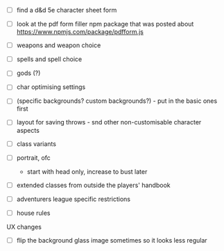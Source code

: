 - [ ] find a d&d 5e character sheet form
- [ ] look at the pdf form filler npm package that was posted about
      https://www.npmjs.com/package/pdfform.js

- [ ] weapons and weapon choice
- [ ] spells and spell choice
- [ ] gods (?)
- [ ] char optimising settings

- [ ] (specific backgrounds? custom backgrounds?) - put in the basic ones first
- [ ] layout for saving throws - snd other non-customisable character aspects
- [ ] class variants
- [ ] portrait, ofc
  - start with head only, increase to bust later
- [ ] extended classes from outside the players' handbook
- [ ] adventurers league specific restrictions
- [ ] house rules

UX changes

- [ ] flip the background glass image sometimes so it looks less regular
